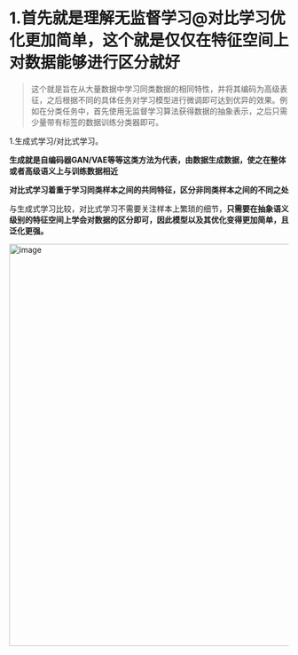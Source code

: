 # 1.首先就是理解无监督学习@对比学习优化更加简单，这个就是仅仅在特征空间上对数据能够进行区分就好
>这个就是旨在从大量数据中学习同类数据的相同特性，并将其编码为高级表征，之后根据不同的具体任务对学习模型进行微调即可达到优异的效果。例如在分类任务中，首先使用无监督学习算法获得数据的抽象表示，之后只需少量带有标签的数据训练分类器即可。

1.生成式学习/对比式学习。

**生成就是自编码器GAN/VAE等等这类方法为代表，由数据生成数据，使之在整体或者高级语义上与训练数据相近**

**对比式学习着重于学习同类样本之间的共同特征，区分非同类样本之间的不同之处**

与生成式学习比较，对比式学习不需要关注样本上繁琐的细节，**只需要在抽象语义级别的特征空间上学会对数据的区分即可，因此模型以及其优化变得更加简单，且泛化更强。**

<img width="725" alt="image" src="https://user-images.githubusercontent.com/40928887/127867240-ddf439e0-65fe-4e6a-8e2f-069f4c2c46da.png">
